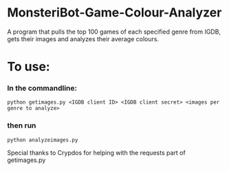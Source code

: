 # MonsteriBot-Game-Colour-Analyzer
A program that pulls the top 100 games of each specified genre from IGDB, gets their images and analyzes their average colours.

# To use:

### In the commandline:
`python getimages.py <IGDB client ID> <IGDB client secret> <images per genre to analyze>`
### then run
`python analyzeimages.py`

Special thanks to Crypdos for helping with the requests part of getimages.py
